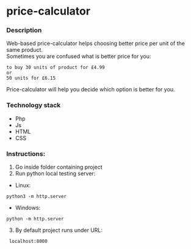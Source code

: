 price-calculator
================
### Description 

Web-based price-calculator helps choosing better price per unit of the same product. <br>
Sometimes you are confused what is better price for you:
```
to buy 30 units of product for £4.99
or
50 units for £6.15
```
Price-calculator will help you decide which option is better for you.

### Technology stack
- Php
- Js
- HTML
- CSS

### Instructions:

1. Go inside folder containing project
2. Run python local testing server:
- Linux:
```
python3 -m http.server
```
- Windows:
```
python -m http.server
```
3. By default project runs under URL:
```
 localhost:8000
```
